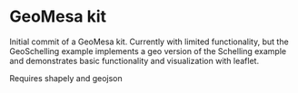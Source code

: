 # GeoMesa kit

Initial commit of a GeoMesa kit. Currently with limited functionality, but the GeoSchelling example implements a geo version of the Schelling example and demonstrates basic functionality and visualization with leaflet.  

Requires shapely and geojson
